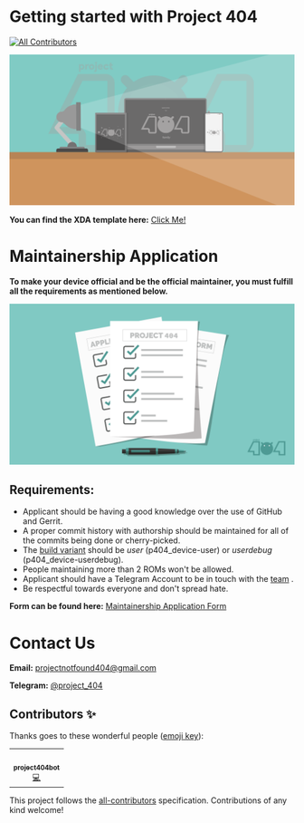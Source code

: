 # Getting started with Project 404
<!-- ALL-CONTRIBUTORS-BADGE:START - Do not remove or modify this section -->
[![All Contributors](https://img.shields.io/badge/all_contributors-1-orange.svg?style=flat-square)](#contributors-)
<!-- ALL-CONTRIBUTORS-BADGE:END -->

![banner](dump/banner.png)

**You can find the XDA template here:** [Click Me!](XDA_ThreadTemplate.txt)

# Maintainership Application

**To make your device official and be the official maintainer, you must fulfill all the requirements as mentioned below.**

![formimg](dump/form.png)

## Requirements:

-   Applicant should be having a good knowledge over the use of GitHub and Gerrit.
-   A proper commit history with authorship should be maintained for all of the commits being done or cherry-picked.
-   The [build variant](https://source.android.com/setup/build/building#choose-a-target) should be *user* (p404_device-user) or *userdebug* (p404_device-userdebug).
-   People maintaining more than 2 ROMs won't be allowed.
-   Applicant should have a Telegram Account to be in touch with the [team](https://t.me/project_404) .
-   Be respectful towards everyone and don't spread hate.

**Form can be found here:** [Maintainership Application Form](https://docs.google.com/forms/u/1/d/e/1FAIpQLSdtC5marlgSWWy_bBbuZff2PANhSjqnFzaozPh4PGkm8sEUpg/viewform)

# Contact Us

**Email:** [projectnotfound404@gmail.com](mailto:projectnotfound404@gmail.com)

**Telegram:** [@project_404](https://t.me/project_404)

## Contributors ✨

Thanks goes to these wonderful people ([emoji key](https://allcontributors.org/docs/en/emoji-key)):

<!-- ALL-CONTRIBUTORS-LIST:START - Do not remove or modify this section -->
<!-- prettier-ignore-start -->
<!-- markdownlint-disable -->
<table>
  <tr>
    <td align="center"><a href="http://project404.us/"><img src="https://avatars.githubusercontent.com/u/100293911?v=4?s=100" width="100px;" alt=""/><br /><sub><b>project404bot</b></sub></a><br /><a href="https://github.com/P-404/stuff/commits?author=project404bot" title="Code">💻</a></td>
  </tr>
</table>

<!-- markdownlint-restore -->
<!-- prettier-ignore-end -->

<!-- ALL-CONTRIBUTORS-LIST:END -->

This project follows the [all-contributors](https://github.com/all-contributors/all-contributors) specification. Contributions of any kind welcome!